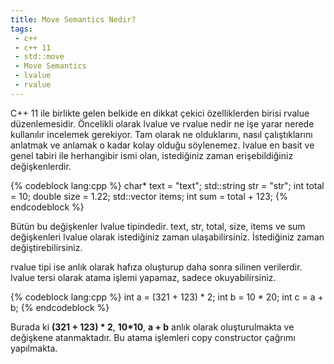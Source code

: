 ```yaml
---
title: Move Semantics Nedir?
tags:
 - c++
 - c++ 11
 - std::move
 - Move Semantics
 - lvalue
 - rvalue
---
```

C++ 11 ile birlikte gelen belkide en dikkat çekici özelliklerden birisi rvalue düzenlemesidir. Öncelikli olarak lvalue ve rvalue nedir ne işe yarar nerede kullanılır incelemek gerekiyor.
Tam olarak ne olduklarını, nasıl çalıştıklarını anlatmak ve anlamak o kadar kolay olduğu söylenemez. lvalue en basit ve genel tabiri ile herhangibir ismi olan, istediğiniz zaman erişebildiğiniz değişkenlerdir.

{% codeblock lang:cpp %}
    char* text = "text";
    std::string str = "str";
    int total = 10;
    double size = 1.22;
    std::vector<int> items;
    int sum = total + 123;
{% endcodeblock %}

Bütün bu değişkenler lvalue tipindedir. text, str, total, size, items ve sum değişkenleri lvalue olarak istediğiniz zaman ulaşabilirsiniz. İstediğiniz zaman değiştirebilirsiniz.

rvalue tipi ise anlık olarak hafıza oluşturup daha sonra silinen verilerdir. lvalue tersi olarak atama işlemi yapamaz, sadece okuyabilirsiniz.

{% codeblock lang:cpp %}
    int a = (321 + 123) * 2;
    int b = 10 * 20;
    int c = a + b;
{% endcodeblock %}

Burada ki **(321 + 123) * 2**, **10*10**, **a + b** anlık olarak oluşturulmakta ve değişkene atanmaktadır. Bu atama işlemleri copy constructor çağrımı yapılmakta.
